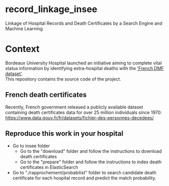 # record_linkage_insee
Linkage of Hospital Records and Death Certificates by a Search Engine and Machine Learning

# Context
Bordeaux University Hospital launched an initiative aiming to complete vital status information by identifying extra-hospital deaths with the ['French DMF dataset'](https://www.data.gouv.fr/en/datasets/fichier-des-personnes-decedees/).  
This repository contains the source code of the project. 

## French death certificates

Recently, French government released a publicly available dataset containing death certificates data for over 25 million individuals since 1970: https://www.data.gouv.fr/fr/datasets/fichier-des-personnes-decedees/

## Reproduce this work in your hospital

* Go to insee folder
    * Go to the "download" folder and follow the instructions to download death certificates
    * Go to the "prepare" folder and follow the instructions to index death certificates in ElasticSearch
* Go to "./rapprochement/probabilist" folder to search candidate death certificate for each hospital record and predict the match probability.
